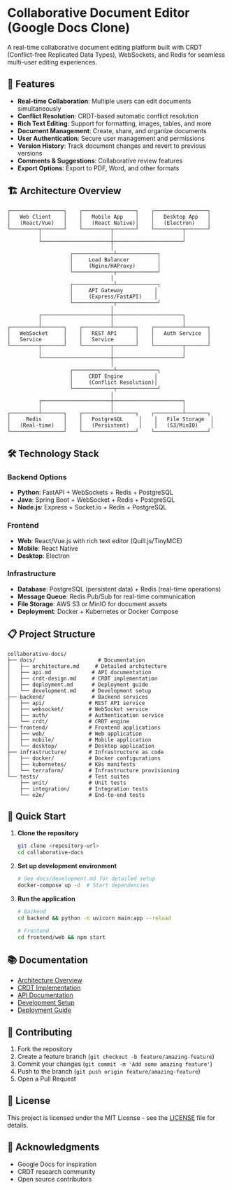 # Collaborative Document Editor (Google Docs Clone)

A real-time collaborative document editing platform built with CRDT (Conflict-free Replicated Data Types), WebSockets, and Redis for seamless multi-user editing experiences.

## 🚀 Features

- **Real-time Collaboration**: Multiple users can edit documents simultaneously
- **Conflict Resolution**: CRDT-based automatic conflict resolution
- **Rich Text Editing**: Support for formatting, images, tables, and more
- **Document Management**: Create, share, and organize documents
- **User Authentication**: Secure user management and permissions
- **Version History**: Track document changes and revert to previous versions
- **Comments & Suggestions**: Collaborative review features
- **Export Options**: Export to PDF, Word, and other formats

## 🏗️ Architecture Overview

```
┌─────────────────┐    ┌─────────────────┐    ┌─────────────────┐
│   Web Client    │    │   Mobile App    │    │   Desktop App   │
│   (React/Vue)   │    │   (React Native)│    │   (Electron)    │
└─────────┬───────┘    └─────────┬───────┘    └─────────┬───────┘
          │                      │                      │
          └──────────────────────┼──────────────────────┘
                                 │
                    ┌─────────────┴─────────────┐
                    │     Load Balancer         │
                    │     (Nginx/HAProxy)       │
                    └─────────────┬─────────────┘
                                 │
                    ┌─────────────┴─────────────┐
                    │     API Gateway          │
                    │     (Express/FastAPI)    │
                    └─────────────┬─────────────┘
                                 │
          ┌──────────────────────┼──────────────────────┐
          │                      │                      │
┌─────────┴───────┐    ┌─────────┴───────┐    ┌─────────┴───────┐
│   WebSocket     │    │   REST API      │    │   Auth Service  │
│   Service       │    │   Service       │    │                 │
└─────────┬───────┘    └─────────┬───────┘    └─────────┬───────┘
          │                      │                      │
          └──────────────────────┼──────────────────────┘
                                 │
                    ┌─────────────┴─────────────┐
                    │     CRDT Engine          │
                    │     (Conflict Resolution)│
                    └─────────────┬─────────────┘
                                 │
          ┌──────────────────────┼──────────────────────┐
          │                      │                      │
┌─────────┴───────┐    ┌─────────┴───────┐    ┌─────────┴───────┐
│     Redis       │    │   PostgreSQL     │    │   File Storage  │
│   (Real-time)   │    │   (Persistent)   │    │   (S3/MinIO)    │
└─────────────────┘    └─────────────────┘    └─────────────────┘
```

## 🛠️ Technology Stack

### Backend Options
- **Python**: FastAPI + WebSockets + Redis + PostgreSQL
- **Java**: Spring Boot + WebSocket + Redis + PostgreSQL
- **Node.js**: Express + Socket.io + Redis + PostgreSQL

### Frontend
- **Web**: React/Vue.js with rich text editor (Quill.js/TinyMCE)
- **Mobile**: React Native
- **Desktop**: Electron

### Infrastructure
- **Database**: PostgreSQL (persistent data) + Redis (real-time operations)
- **Message Queue**: Redis Pub/Sub for real-time communication
- **File Storage**: AWS S3 or MinIO for document assets
- **Deployment**: Docker + Kubernetes or Docker Compose

## 📋 Project Structure

```
collaborative-docs/
├── docs/                    # Documentation
│   ├── architecture.md     # Detailed architecture
│   ├── api.md             # API documentation
│   ├── crdt-design.md     # CRDT implementation
│   ├── deployment.md      # Deployment guide
│   └── development.md     # Development setup
├── backend/               # Backend services
│   ├── api/              # REST API service
│   ├── websocket/        # WebSocket service
│   ├── auth/             # Authentication service
│   └── crdt/             # CRDT engine
├── frontend/             # Frontend applications
│   ├── web/              # Web application
│   ├── mobile/           # Mobile application
│   └── desktop/          # Desktop application
├── infrastructure/       # Infrastructure as code
│   ├── docker/           # Docker configurations
│   ├── kubernetes/       # K8s manifests
│   └── terraform/        # Infrastructure provisioning
└── tests/                # Test suites
    ├── unit/             # Unit tests
    ├── integration/      # Integration tests
    └── e2e/              # End-to-end tests
```

## 🚀 Quick Start

1. **Clone the repository**
   ```bash
   git clone <repository-url>
   cd collaborative-docs
   ```

2. **Set up development environment**
   ```bash
   # See docs/development.md for detailed setup
   docker-compose up -d  # Start dependencies
   ```

3. **Run the application**
   ```bash
   # Backend
   cd backend && python -m uvicorn main:app --reload
   
   # Frontend
   cd frontend/web && npm start
   ```

## 📚 Documentation

- [Architecture Overview](docs/architecture.md)
- [CRDT Implementation](docs/crdt-design.md)
- [API Documentation](docs/api.md)
- [Development Setup](docs/development.md)
- [Deployment Guide](docs/deployment.md)

## 🤝 Contributing

1. Fork the repository
2. Create a feature branch (`git checkout -b feature/amazing-feature`)
3. Commit your changes (`git commit -m 'Add some amazing feature'`)
4. Push to the branch (`git push origin feature/amazing-feature`)
5. Open a Pull Request

## 📄 License

This project is licensed under the MIT License - see the [LICENSE](LICENSE) file for details.

## 🙏 Acknowledgments

- Google Docs for inspiration
- CRDT research community
- Open source contributors
